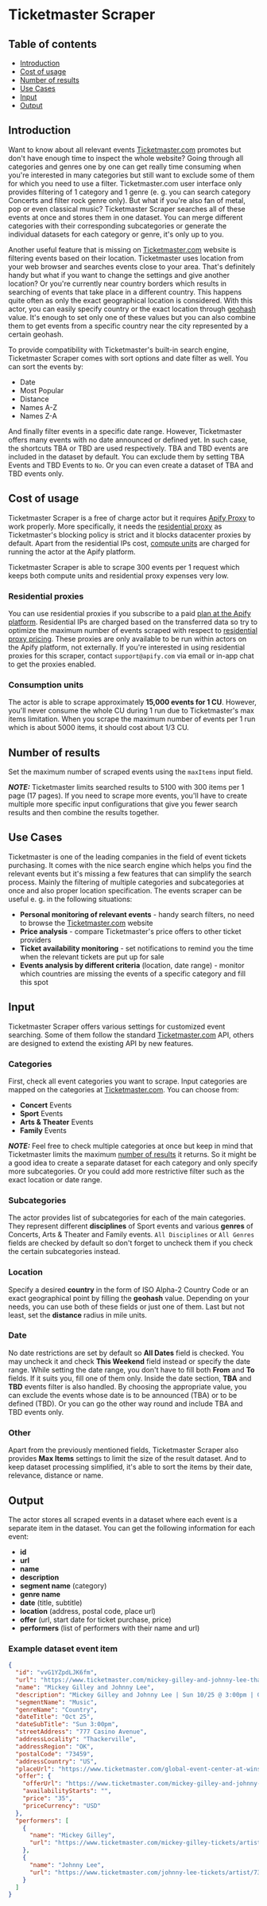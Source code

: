 # Ticketmaster Scraper

## Table of contents

<!-- toc start -->

- [Introduction](#introduction)
- [Cost of usage](#costOfUsage)
- [Number of results](#numberOfResults)
- [Use Cases](#useCases)
- [Input](#input)
- [Output](#output)

<!-- toc end -->

## Introduction<a name="introduction"></a>

Want to know about all relevant events [Ticketmaster.com](https://www.ticketmaster.com/) promotes but don't have enough time to inspect the whole website? Going through all categories and genres one by one can get really time consuming when you're interested in many categories but still want to exclude some of them for which you need to use a filter. Ticketmaster.com user interface only provides filtering of 1 category and 1 genre (e. g. you can search category Concerts and filter rock genre only). But what if you're also fan of metal, pop or even classical music? Ticketmaster Scraper searches all of these events at once and stores them in one dataset. You can merge different categories with their corresponding subcategories or generate the individual datasets for each category or genre, it's only up to you.

Another useful feature that is missing on [Ticketmaster.com](https://www.ticketmaster.com/) website is filtering events based on their location. Ticketmaster uses location from your web browser and searches events close to your area. That's definitely handy but what if you want to change the settings and give another location? Or you're currently near country borders which results in searching of events that take place in a different country. This happens quite often as only the exact geographical location is considered. With this actor, you can easily specify country or the exact location through [geohash](https://www.movable-type.co.uk/scripts/geohash.html) value. It's enough to set only one of these values but you can also combine them to get events from a specific country near the city represented by a certain geohash.

To provide compatibility with Ticketmaster's built-in search engine, Ticketmaster Scraper comes with sort options and date filter as well. You can sort the events by:

- Date
- Most Popular
- Distance
- Names A-Z
- Names Z-A

And finally filter events in a specific date range. However, Ticketmaster offers many events with no date announced or defined yet. In such case, the shortcuts TBA or TBD are used respectively. TBA and TBD events are included in the dataset by default. You can exclude them by setting TBA Events and TBD Events to `No`. Or you can even create a dataset of TBA and TBD events only.

## Cost of usage<a name="costOfUsage"></a>

Ticketmaster Scraper is a free of charge actor but it requires [Apify Proxy](https://apify.com/proxy) to work properly. More specifically, it needs the [residential proxy](https://apify.com/pricing/proxy) as Ticketmaster's blocking policy is strict and it blocks datacenter proxies by default. Apart from the residential IPs cost, [compute units](https://apify.com/pricing/actors) are charged for running the actor at the Apify platform.

Ticketmaster Scraper is able to scrape 300 events per 1 request which keeps both compute units and residential proxy expenses very low.

### Residential proxies

You can use residential proxies if you subscribe to a paid [plan at the Apify platform](https://apify.com/pricing). Residential IPs are charged based on the transferred data so try to optimize the maximum number of events scraped with respect to [residential proxy pricing](https://apify.com/proxy?pricing=residential-ip#pricing). These proxies are only available to be run within actors on the Apify platform, not externally. If you're interested in using residential proxies for this scraper, contact `support@apify.com` via email or in-app chat to get the proxies enabled.

### Consumption units

The actor is able to scrape approximately **15,000 events for 1 CU**. However, you'll never consume the whole CU during 1 run due to Ticketmaster's max items limitation. When you scrape the maximum number of events per 1 run which is about 5000 items, it should cost about 1/3 CU.

## Number of results<a name="numberOfResults"></a>

Set the maximum number of scraped events using the `maxItems` input field. 

**_NOTE:_**  Ticketmaster limits searched results to 5100 with 300 items per 1 page (17 pages). If you need to scrape more events, you'll have to create multiple more specific input configurations that give you fewer search results and then combine the results together.

## Use Cases <a name="useCases"></a>

Ticketmaster is one of the leading companies in the field of event tickets purchasing. It comes with the nice search engine which helps you find the relevant events but it's missing a few features that can simplify the search process. Mainly the filtering of multiple categories and subcategories at once and also proper location specification. The events scraper can be useful e. g. in the following situations:

- **Personal monitoring of relevant events** - handy search filters, no need to browse the [Ticketmaster.com](https://www.ticketmaster.com/) website
- **Price analysis** - compare Ticketmaster's price offers to other ticket providers
- **Ticket availability monitoring** - set notifications to remind you the time when the relevant tickets are put up for sale
- **Events analysis by different criteria** (location, date range) - monitor which countries are missing the events of a specific category and fill this spot

## Input <a name="input"></a>

Ticketmaster Scraper offers various settings for customized event searching. Some of them follow the standard [Ticketmaster.com](https://www.ticketmaster.com/) API, others are designed to extend the existing API by new features.

### Categories

First, check all event categories you want to scrape. Input categories are mapped on the categories at [Ticketmaster.com](https://www.ticketmaster.com/). You can choose from:

- **Concert** Events
- **Sport** Events
- **Arts & Theater** Events
- **Family** Events

**_NOTE:_**  Feel free to check multiple categories at once but keep in mind that Ticketmaster limits the maximum [number of results](#numberOfResults) it returns. So it might be a good idea to create a separate dataset for each category and only specify more subcategories. Or you could add more restrictive filter such as the exact location or date range.

### Subcategories

The actor provides list of subcategories for each of the main categories. They represent different **disciplines** of Sport events and various **genres** of Concerts, Arts & Theater and Family events. `All Disciplines` or `All Genres` fields are checked by default so don't forget to uncheck them if you check the certain subcategories instead.

### Location

Specify a desired **country** in the form of ISO Alpha-2 Country Code or an exact geographical point by filling the **geohash** value. Depending on your needs, you can use both of these fields or just one of them. Last but not least, set the **distance** radius in mile units.

### Date

No date restrictions are set by default so **All Dates** field is checked. You may uncheck it and check **This Weekend** field instead or specify the date range. While setting the date range, you don't have to fill both **From** and **To** fields. If it suits you, fill one of them only. Inside the date section, **TBA** and **TBD** events filter is also handled. By choosing the appropriate value, you can exclude the events whose date is to be announced (TBA) or to be defined (TBD). Or you can go the other way round and include TBA and TBD events only. 

### Other

Apart from the previously mentioned fields, Ticketmaster Scraper also provides **Max Items** settings to limit the size of the result dataset. And to keep dataset processing simplified, it's able to sort the items by their date, relevance, distance or name.

## Output <a name="output"></a>

The actor stores all scraped events in a dataset where each event is a separate item in the dataset. You can get the following information for each event:

- **id**
- **url**
- **name**
- **description**
- **segment name** (category)
- **genre name**
- **date** (title, subtitle)
- **location** (address, postal code, place url)
- **offer** (url, start date for ticket purchase, price)
- **performers** (list of performers with their name and url)

### Example dataset event item

```json
{
  "id": "vvG1YZpdLJK6fm",
  "url": "https://www.ticketmaster.com/mickey-gilley-and-johnny-lee-thackerville-oklahoma-10-25-2020/event/0C005837E64C752E",
  "name": "Mickey Gilley and Johnny Lee",
  "description": "Mickey Gilley and Johnny Lee | Sun 10/25 @ 3:00pm | Global Event Center at WinStar World Casino and Resort, Thackerville, OK",
  "segmentName": "Music",
  "genreName": "Country",
  "dateTitle": "Oct 25",
  "dateSubTitle": "Sun 3:00pm",
  "streetAddress": "777 Casino Avenue",
  "addressLocality": "Thackerville",
  "addressRegion": "OK",
  "postalCode": "73459",
  "addressCountry": "US",
  "placeUrl": "https://www.ticketmaster.com/global-event-center-at-winstar-world-casino-and-resort-tickets-thackerville/venue/99186",
  "offer": {
    "offerUrl": "https://www.ticketmaster.com/mickey-gilley-and-johnny-lee-thackerville-oklahoma-10-25-2020/event/0C005837E64C752E",
    "availabilityStarts": "",
    "price": "35",
    "priceCurrency": "USD"
  },
  "performers": [
    {
      "name": "Mickey Gilley",
      "url": "https://www.ticketmaster.com/mickey-gilley-tickets/artist/732778"
    },
    {
      "name": "Johnny Lee",
      "url": "https://www.ticketmaster.com/johnny-lee-tickets/artist/732830"
    }
  ]
}
```

